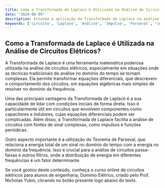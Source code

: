 ```yaml
---
title: Como a Transformada de Laplace é Utilizada na Análise de Circuitos Elétricos?
date: "2024-08-09"
description: Entenda a aplicação da Transformada de Laplace na análise avançada de circuitos elétricos.
keywords: ['circuito', 'Laplace', 'Análise', 'Impulso', 'Parseval', 'inverso', 'passa-faixas']
---
```


## Como a Transformada de Laplace é Utilizada na Análise de Circuitos Elétricos?

A Transformada de Laplace é uma ferramenta matemática poderosa utilizada na análise de circuitos elétricos, especialmente em situações onde as técnicas tradicionais de análise no domínio do tempo se tornam complexas. Ela permite transformar equações diferenciais, que descrevem o comportamento dos circuitos, em equações algébricas mais simples de resolver no domínio da frequência.

Uma das principais vantagens da Transformada de Laplace é a sua capacidade de lidar com condições iniciais de forma direta. Isso é particularmente útil em circuitos que envolvem componentes como capacitores e indutores, cujas equações diferenciais podem ser complicadas. Além disso, a Transformada de Laplace facilita a análise de circuitos com fontes de sinal complexas, como impulsos e funções periódicas.

Outro aspecto importante é a utilização do Teorema de Parseval, que relaciona a energia total de um sinal no domínio do tempo com a energia no domínio da frequência. Isso é crucial para a análise de circuitos passa-faixas e outros filtros, onde a distribuição de energia em diferentes frequências é um fator determinante.

Se você gostou deste conteúdo, conheça o curso online de circuitos elétricos para alunos de engenharia, Domínio Elétrico, criado pelo Prof. Nicholas Yukio, clicando no botão presente logo abaixo do texto.